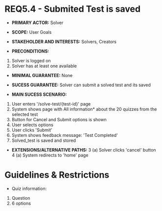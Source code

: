 # REQ5.4 - Submited Test is saved

- **PRIMARY ACTOR:** Solver

- **SCOPE:** User Goals

- **STAKEHOLDER AND INTERESTS:** Solvers, Creators

- **PRECONDITIONS:**
1. Solver is logged on
2. Solver has at least one available

- **MINIMAL GUARANTEE:** None

- **SUCESS GUARANTEE:** Solver can submit a solved test and its saved

- **MAIN SUCESS SCENARIO:** 
1. User enters '/solve-test/{test-id}' page
2. System shows page with All information* about the 20 quizzes from the selected test
3. Button for Cancel and Submit options is shown
4. User selects options
5. User clicks 'Submit'
6. System shows feedback message: 'Test Completed'
7. Solved_test is saved and stored

- **EXTENSIONS/ALTERNATIVE PATHS:** 
3 (a) Solver clicks 'cancel' button
4 (a) System redirects to 'home' page

# Guidelines & Restrictions

- Quiz information:
1. Question 
2. 6 options


